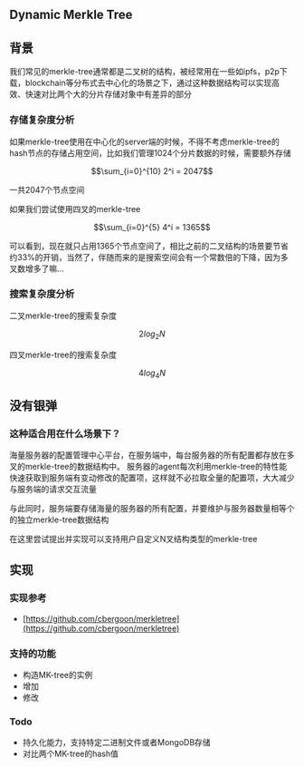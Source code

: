 ## Dynamic Merkle Tree

## 背景
我们常见的merkle-tree通常都是二叉树的结构，被经常用在一些如ipfs，p2p下载，blockchain等分布式去中心化的场景之下，通过这种数据结构可以实现高效、快速对比两个大的分片存储对象中有差异的部分

### 存储复杂度分析

如果merkle-tree使用在中心化的server端的时候，不得不考虑merkle-tree的hash节点的存储占用空间，比如我们管理1024个分片数据的时候，需要额外存储


$$\sum_{i=0}^{10} 2^i = 2047$$

一共2047个节点空间

如果我们尝试使用四叉的merkle-tree


$$\sum_{i=0}^{5} 4^i = 1365$$

可以看到，现在就只占用1365个节点空间了，相比之前的二叉结构的场景要节省约33%的开销，当然了，伴随而来的是搜索空间会有一个常数倍的下降，因为多叉数增多了嘛...

### 搜索复杂度分析

二叉merkle-tree的搜索复杂度

$$2log_2N$$


四叉merkle-tree的搜索复杂度

$$4log_4N$$

## 没有银弹
### 这种适合用在什么场景下？
海量服务器的配置管理中心平台，在服务端中，每台服务器的所有配置都存放在多叉的merkle-tree的数据结构中。
服务器的agent每次利用merkle-tree的特性能快速获取到服务端有变动修改的配置项，这样就不必拉取全量的配置项，大大减少与服务端的请求交互流量

与此同时，服务端要存储海量的服务器的所有配置，并要维护与服务器数量相等个的独立merkle-tree数据结构


在这里尝试提出并实现可以支持用户自定义N叉结构类型的merkle-tree

## 实现

### 实现参考
- [https://github.com/cbergoon/merkletree](https://github.com/cbergoon/merkletree)
### 支持的功能

- 构造MK-tree的实例
- 增加
- 修改

### Todo
- 持久化能力，支持特定二进制文件或者MongoDB存储
- 对比两个MK-tree的hash值